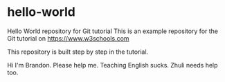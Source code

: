 # hello-world
Hello World repository for Git tutorial
This is an example repository for the Git tutorial on https://www.w3schools.com

This repository is built step by step in the tutorial.

Hi I'm Brandon. 
Please help me.
Teaching English sucks.
Zhuli needs help too.

